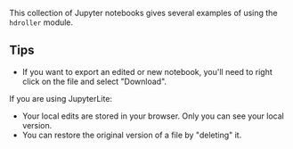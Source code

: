 This collection of Jupyter notebooks gives several examples of using the `hdroller` module.

## Tips

* If you want to export an edited or new notebook, you'll need to right click on the file and select "Download".

If you are using JupyterLite:

* Your local edits are stored in your browser. Only you can see your local version.
* You can restore the original version of a file by "deleting" it.
